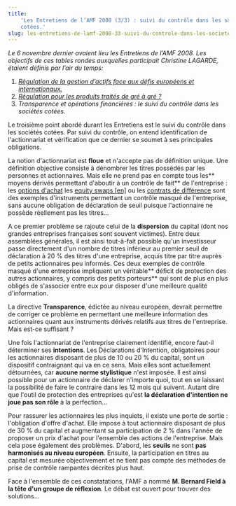 ```yaml
---
title:
    'Les Entretiens de l’AMF 2008 (3/3) : suivi du contrôle dans les sociétés
    cotées.'
slug: les-entretiens-de-lamf-2008-33-suivi-du-controle-dans-les-societes-cotees
---
```


_Le 6 novembre dernier avaient lieu les Entretiens de l’AMF 2008\. Les objectifs
de ces tables rondes auxquelles participait Christine LAGARDE, étaient définis
par l’air du temps:_

1.  [_Régulation de la gestion d’actifs face aux défis européens et internationaux._](/2008/11/les-entretiens-de-lamf-2008-13-regulation-de-la-gestion-dactifs/)
2.  [_Régulation pour les produits traités de gré à gré ?_](/2008/12/les-entretiens-de-lamf-2008-23-regulation-des-produits-traites-de-gre-a-gre/)
3.  _Transparence et opérations financières : le suivi du contrôle dans les
    sociétés cotées._

Le troisième point abordé durant les Entretiens est le suivi du contrôle dans
les sociétés cotées. Par suivi du contrôle, on entend identification de
l'actionnariat et vérification que ce dernier se soumet à ses principales
obligations.

La notion d'actionnariat est **floue** et n'accepte pas de définition unique.
Une définition objective consiste à dénombrer les titres possédés par les
personnes et actionnaires. Mais elle ne prend pas en compte tous les** moyens
dérivés permettant d'aboutir à un contrôle de fait** de l'entreprise : les
[options d'achat](https://fr.wikipedia.org/wiki/Call) les
[equity swaps [en]](http://en.wikipedia.org/wiki/Equity_swap) ou les
[contrats de différence](https://fr.wikipedia.org/wiki/Contrat_de_diff%C3%A9rence)
sont des exemples d'instruments permettant un contrôle masqué de l'entreprise,
sans aucune obligation de déclaration de seuil puisque l'actionnaire ne possède
réellement pas les titres…

A ce premier problème se rajoute celui de la **dispersion** du capital (dont nos
grandes entreprises françaises sont souvent victimes). Entre deux assemblées
générales, il est ainsi tout-à-fait possible qu'un investisseur passe
directement d'un nombre de titres inférieur au premier seuil de déclaration à 20
% des titres d'une entreprise, acquis titre par titre auprès de petits
actionnaires peu informés. Ces deux exemples de contrôle masqué d'une entreprise
impliquent un véritable** déficit de protection des autres actionnaires, y
compris des petits porteurs** qui sont de plus en plus obligés de s'associer
entre eux pour disposer d'une meilleure qualité d'information.

La directive **Transparence**, édictée au niveau européen, devrait permettre de
corriger ce problème en permettant une meilleure information des actionnaires
quant aux instruments dérivés relatifs aux titres de l'entreprise. Mais est-ce
suffisant ?

Une fois l'actionnariat de l'entreprise clairement identifié, encore faut-il
déterminer ses **intentions**. Les Déclarations d'Intention, obligatoires pour
les actionnaires disposant de plus de 10 ou 20 % du capital, sont un dispositif
contraignant qui va en ce sens. Mais elles sont actuellement détournées, car
**aucune norme stylistique** n'est imposée. Il est ainsi possible pour un
actionnaire de déclarer n'importe quoi, tout en se laissant la possibilité de
faire le contraire dans les 12 mois qui suivent. Autant dire que l'outil de
protection des entreprises qu'est **la déclaration d'intention ne joue pas son
rôle** à la perfection…

Pour rassurer les actionnaires les plus inquiets, il existe une porte de sortie
: l'obligation d'offre d'achat. Elle impose à tout actionnaire disposant de plus
de 30 % du capital et augmentant sa participation de 2 % dans l'année de
proposer un prix d'achat pour l'ensemble des actions de l'entreprise. Mais cela
pose également des problèmes. D'abord, les **seuils** ne sont **pas harmonisés
au niveau européen**. Ensuite, la participation en titres au capital est mesurée
objectivement et ne tient pas compte des méthodes de prise de contrôle rampantes
décrites plus haut.

Face à l'ensemble de ces constatations, l'AMF a nommé **M. Bernard Field à la
tête d'un groupe de réflexion**. Le débat est ouvert pour trouver des solutions…
